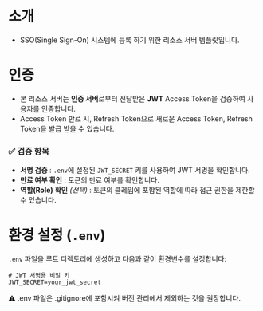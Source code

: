 # 소개

- SSO(Single Sign-On) 시스템에 등록 하기 위한 리소스 서버 템플릿입니다.
# 인증

- 본 리소스 서버는 **인증 서버**로부터 전달받은 **JWT** Access Token을 검증하여 사용자를 인증합니다.
- Access Token 만료 시, Refresh Token으로 새로운 Access Token, Refresh Token을 발급 받을 수 있습니다.

### ✅ 검증 항목

- **서명 검증** : `.env`에 설정된 `JWT_SECRET` 키를 사용하여 JWT 서명을 확인합니다.
- **만료 여부 확인** : 토큰의 만료 여부를 확인합니다.
- **역할(Role) 확인** *(선택)* : 토큰의 클레임에 포함된 역할에 따라 접근 권한을 제한할 수 있습니다.

# 환경 설정 (`.env`)

`.env` 파일을 루트 디렉토리에 생성하고 다음과 같이 환경변수를 설정합니다:

```env
# JWT 서명용 비밀 키
JWT_SECRET=your_jwt_secret
```
⚠️ .env 파일은 .gitignore에 포함시켜 버전 관리에서 제외하는 것을 권장합니다.
